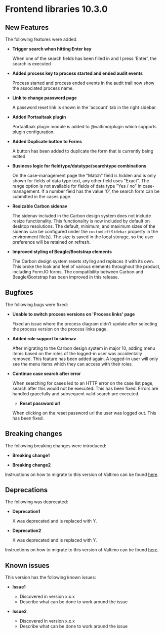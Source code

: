 # Frontend libraries 10.3.0

## New Features

The following features were added:

* **Trigger search when hitting Enter key**

  When one of the search fields has been filled in and I press 'Enter', the search is executed

* **Added process key to process started and ended audit events**

  Process started and process ended events in the audit trail now show the associated process name.

* **Link to change password page**

  A password reset link is shown in the 'account' tab in the right sidebar.

* **Added Portaaltaak plugin**

  Portaaltaak plugin module is added to @valtimo/plugin which supports plugin configuration.

* **Added Duplicate button to Forms**

  A button has been added to duplicate the form that is currently being edited

* **Business logic for fieldtype/datatype/searchtype combinations**

  On the case-management page the "Match" field is hidden and is only shown for fields of data type text, any other field uses "Exact". 
  The range option is not available for fields of data type "Yes / no" in case-management.
  If a number field has the value '0', the search form can be submitted in the cases page.

* **Resizable Carbon sidenav**

  The sidenav included in the Carbon design system does not include resize functionality. This functionality is now
  included by default on desktop resolutions. The default, minimum, and maximum sizes of the sidenav can be configured
  under the `customLeftSidebar` property in the environment file(s). The size is saved in the local storage, so the user
  preference will be retained on refresh.

* **Improved styling of Beagle/Bootstrap elements**

  The Carbon design system resets styling and replaces it with its own. This broke the look and feel of various elements
  throughout the product, including Form.IO forms. The compatibility between Carbon and Beagle/Bootstrap has been
  improved in this release.

## Bugfixes

The following bugs were fixed:

* **Unable to switch process versions on 'Process links' page**

  Fixed an issue where the process diagram didn't update after selecting the process version on the process links page.

* **Added role support to sidenav**

  After migrating to the Carbon design system in major 10, adding menu items based on the roles of the logged-in user
  was accidentally removed. This feature has been added again. A logged-in user will only see the menu items which they
  can access with their roles.

* **Continue case search after error**

  When searching for cases led to an HTTP error on the case list page, search after this would not be executed.
  This has been fixed. Errors are handled gracefully and subsequent valid search are executed.

  * **Reset password url**

  When clicking on the reset password url the user was logged out. This has been fixed.


## Breaking changes

The following breaking changes were introduced:

* **Breaking change1**

* **Breaking change2**

Instructions on how to migrate to this version of Valtimo can be found [here](migration.md).

## Deprecations

The following was deprecated:

* **Deprecation1**

  X was deprecated and is replaced with Y.
* **Deprecation2**

  X was deprecated and is replaced with Y.

Instructions on how to migrate to this version of Valtimo can be found [here](migration.md).

## Known issues

This version has the following known issues:

* **Issue1**
    * Discovered in version x.x.x
    * Describe what can be done to work around the issue

* **Issue2**
    * Discovered in version x.x.x
    * Describe what can be done to work around the issue
